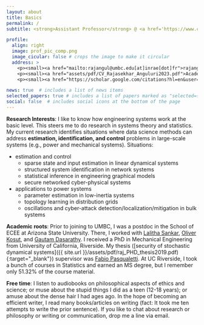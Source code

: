 ```yaml
---
layout: about
title: Basics
permalink: /
subtitle: <strong>Assistant Professor</strong> @ <a href='https://www.csee.umbc.edu/'>University of Maryland, Baltimore County</a>. <em>Brews simple math from engineered systems

profile:
  align: right
  image: prof_pic_comp.png
  image_cicular: false # crops the image to make it circular
  address: > 
    <p><small><a href="mailto:rajangul@umbc.edu[at]inrae[dot]fr">rajangul[at]umbc[dot]edu</a>(<strong>he/him/his</strong>)</small></p>
    <p><small><a href="assets/pdf/CV_Rajasekhar_Anguluri2023.pdf">Academic CV (09/2023)</a></small></p>
    <p><small><a href="https://scholar.google.com/citations?hl=en&user=GH4f3-sAAAAJ&view_op=list_works&sortby=pubdate">Google Scholar</a></small></p>

news: true  # includes a list of news items
selected_papers: true # includes a list of papers marked as "selected={true}"
social: false  # includes social icons at the bottom of the page
---
```


**Research Interests**: I like to know how engineering systems work at the basic level. This steers me to do research in systems theory and statistics. My current research identifies situations where data science methods can address <strong>estimation, identification, and control</strong> problems in large-scale systems (e.g., power and mechanical systems). Situations:  

- estimation and control
   - sparse state and input estimation in linear dynamical systems
   - structured system identification in network systems
   - statistical inference in engineering graphical models
   - secure networked cyber-physical systems
- applications to power systems
   - parameter estimation in low-inertia systems
   - topology learning in distribution grids
   - oscillations and cyber-attack detection/localization/mitigation in bulk systems
  
**Academic roots**: Prior to joining to UMBC, I was a postdoc in the School of ECEE at Arizona State University. There, I worked with [Lalitha Sankar](https://sankar.engineering.asu.edu/), [Oliver Kosut](https://sites.google.com/site/okosut/), and [Gautam Dasarathy](https://www.public.asu.edu/~gdasarat/). I received a PhD in Mechanical Engineering from University of California, Riverside. My thesis ([security of stochastic dynamical systems]({{ site.url }}/assets/pdf/raj_PHD_thesis2019.pdf){:target="_blank"}) supervisor was [Fabio Pasqualetti](https://www.fabiopas.it/). At UC Riverside, I took a bunch of courses in Statistics and earned an MS degree, but I remember only 51.32% of the course material. 

**Free time**: I listen to audiobooks on philosophical aspects of ethics and science; or muse about the stupid things I did as a teen (12-18 years); or amuse about the dense hair I had ages ago. In the hope of becoming an efficient writer, I read many books/articles on writing (fact: It took me ten attempts to write the prior sentence). If you like to chat about research or philosophy or writing or communication, drop me a line via email.

<!-- Put your address / P.O. box / other info right below your picture. You can also disable any these elements by editing `profile` property of the YAML header of your `_pages/about.md`. Edit `_bibliography/papers.bib` and Jekyll will render your [publications page](/al-folio/publications/) automatically. -->

<!-- Link to your social media connections, too. This theme is set up to use [Font Awesome icons](http://fortawesome.github.io/Font-Awesome/) and [Academicons](https://jpswalsh.github.io/academicons/), like the ones below. Add your Facebook, Twitter, LinkedIn, Google Scholar, or just disable all of them. -->



    

